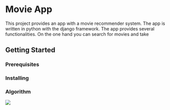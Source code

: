 # Movie App

This project provides an app with a movie recommender system. The app is written in python with the django framework.
The app provides several functionalities. On the one hand you can search for movies and take 

## Getting Started


### Prerequisites


### Installing



### Algorithm

<img src="https://render.githubusercontent.com/render/math?math=\hat{r}_{u,m} = \frac{\sum_{m'\in M_u} similarity(m,m) r_{u,m'}}{\sum_{m'\in M_u}similarity(m,m')}">


